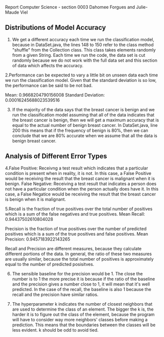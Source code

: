 Report
Computer Science - section 0003
Dahomee Forgues and Julie-Maude Viel

## Distributions of Model Accuracy

 1. We get a different accuracy each time we run the classification model, because in DataSet.java, the lines 148 to 150 refer to the class method "shuffle" from the Collection class. This class takes elements randomly from a given String. Each time we run the code, the data set is cut randomly because we do not work with the full data set and this section of 
data which affects the accuracy.


  2.Performance can be expected to vary a little bit on unseen data each time we run the classification model. Given that the standard deviation is so low, the performance can be said to be not bad.

Mean: 0.9668204790156008
Standard Deviation: 0.00016245688023539516


 3. If the majority of the data says that the breast cancer is benign and we run the classification model assuming that all of the data indicates that the breast cancer is benign, then we will get a maximum accuracy that is equal to the actual number of benign breast cancer. In DataSet.java, line 200 this means that if the frequency of benign is 80%, then we can conclude that we are 80% accurate when we assume that all the data is benign breast cancer.

## Analysis of Different Error Types


  4.False Positive: Receivng a test result which indicates that a particular condition is present when in reality, it is not.
In this case, a False Positive would be receiving the result that the breast cancer is malignant when it is benign.
  False Negative: Receiving a test result that indicates a person does not have a particular condition when the person actually does have it. In this case, a False Negatice would be receiving the result that the breast cancer is benign when it is malignant.


  5.Recall is the fraction of true positives over the total number of positives which is a sum of the false negatives and true positives.   Mean Recall: 0.94437502610804028

  Precision is the fraction of true positives over the number of predicted positives which is a sum of the true positives and false positives.
  Mean Precision: 0.9457183922143265
	
  Recall and Precision are different measures, because they calculate different portions of the data. In general, the ratio of these two measures are usually similar, because the total number of positives is approximately equal to the number of predicted posisitves.
	

 6. The sensible baseline for the precision would be 1. The close the number is to 1 the more precise it is because if the ratio of the baseline and the precision gives a number close to 1, it will mean that it's well predicted. In the case of the recall, the baseline is also 1 because the recall and the precision have similar ratios.	


  7. The hyperparameter k indicates the number of closest neighbors that are used to determine the class of an element. The bigger the k is, the harder it is to figure out the class of the element, because the program will have to consider way more neighbors' classes before making a prediction. This means that the boundaries between the classes will be less evident. k should be odd to avoid tied.


